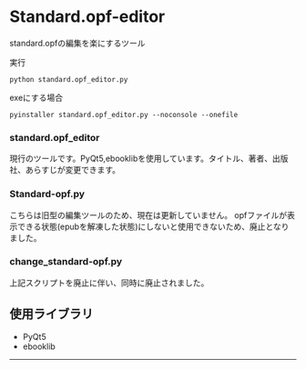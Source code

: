 # Standard.opf-editor
standard.opfの編集を楽にするツール

実行
```command
python standard.opf_editor.py
```
exeにする場合
```command
pyinstaller standard.opf_editor.py --noconsole --onefile
```

### standard.opf_editor
現行のツールです。PyQt5,ebooklibを使用しています。タイトル、著者、出版社、あらすじが変更できます。

### Standard-opf.py
こちらは旧型の編集ツールのため、現在は更新していません。
opfファイルが表示できる状態(epubを解凍した状態)にしないと使用できないため、廃止となりました。
### change_standard-opf.py
上記スクリプトを廃止に伴い、同時に廃止されました。


## 使用ライブラリ
- PyQt5
- ebooklib
---
